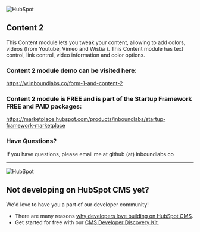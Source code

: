 ![HubSpot](https://cdn2.hubspot.net/hubfs/327485/HubSpot%20Wordmark%20-%20Full%20Color.png "HubSpot")
## Content 2

This Content module lets you tweak your content, allowing to add colors, videos (from Youtube, Vimeo and Wistia ).  This Content module has text control, link control, video information and color options.

### Content 2 module demo can be visited here:

https://w.inboundlabs.co/form-1-and-content-2

### Content 2 module is FREE and is part of the Startup Framework FREE and PAID packages:

https://marketplace.hubspot.com/products/inboundlabs/startup-framework-marketplace

### Have Questions?

If you have questions, please email me at github (at) inboundlabs.co


---

![HubSpot](https://cdn2.hubspot.net/hubfs/327485/HubSpot%20Wordmark%20-%20Full%20Color.png "HubSpot")
## Not developing on HubSpot CMS yet?
We'd love to have you a part of our developer community!
  -  There are many reasons [why developers love building on HubSpot CMS](https://designers.hubspot.com/web-developers-love-hubspot-cms "Why develop on HubSpot CMS?").
  -  Get started for free with our [CMS Developer Discovery Kit](https://designers.hubspot.com/discoverykit "Get started building on HubSpot for free!"). 

